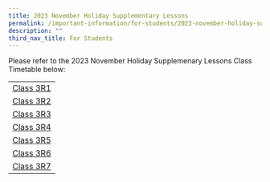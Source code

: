 ```yaml
---
title: 2023 November Holiday Supplementary Lessons
permalink: /important-information/for-students/2023-november-holiday-supplementary-lessons/
description: ""
third_nav_title: For Students
---
```

Please refer to the 2023 November Holiday Supplemenary Lessons Class Timetable below:

|  |
|---|
| [Class 3R1](https://drive.google.com/file/d/1mR7krMrREzEhPYCQ3vMF-s62d8-3BvOU/view?usp=sharing)
| [Class 3R2](https://drive.google.com/file/d/1jjwEEx8eaLa0tlR4sNGinu5ozGzvbmxo/view?usp=sharing)
| [Class 3R3](https://drive.google.com/file/d/1dK72X3B4RaohYxBKUkMD7AqUkJ_UVXNJ/view?usp=sharing)
| [Class 3R4](https://drive.google.com/file/d/1amr7ZIo17qvGfakq7SpZkfIObQXXaIEp/view?usp=sharing)
| [Class 3R5](https://drive.google.com/file/d/11LqnQF5LAmsM-hGSoAP6_8TH9tO5FgEg/view?usp=sharing)
| [Class 3R6](https://drive.google.com/file/d/1bjeDx7z-MbrnjL-4_XBHNG5te8VxtYg_/view?usp=sharing)
| [Class 3R7](https://drive.google.com/file/d/1pIpjd4xIbhufE5IV11uhG4KGNSawoJBF/view?usp=sharing)